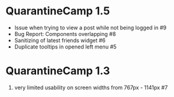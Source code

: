 # QuarantineCamp 1.5

* Issue when trying to view a post while not being logged in #9
* Bug Report: Components overlapping #8
* Sanitizing of latest friends widget #6
* Duplicate tooltips in opened left menu #5

# QuarantineCamp 1.3
1. very limited usability on screen widths from 767px - 1141px #7
